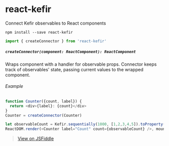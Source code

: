 react-kefir
===========

Connect Kefir observables to React components

```
npm install --save react-kefir
```
```js
import { createConnector } from 'react-kefir'
```

##### `createConnector(component: ReactComponent): ReactComponent`

Wraps component with a handler for observable props. Connector keeps track of observables' state, passing current values to the wrapped component.

###### Example

```js
function Counter({count, label}) {
  return <div>{label}: {count}</div>
}
Counter = createConnector(Counter)

let observableCount = Kefir.sequentially(1000, [1,2,3,4,5]).toProperty(() => 0)
ReactDOM.render(<Counter label="Count" count={observableCount} />, mountPoint)
```
  >  [View on JSFiddle](https://jsfiddle.net/rvikmanis/jzhcrxmz/)
